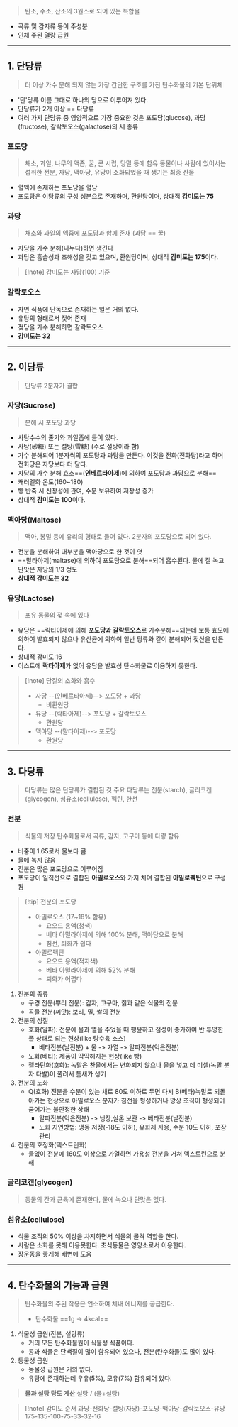 > 탄소, 수소, 산소의 3원소로 되어 있는 복합물
- 곡류 및 감자류 등이 주성분
- 인체 주된 열량 급원
---
## 1. 단당류
> 더 이상 가수 분해 되지 않는 가장 간단한 구조를 가진 탄수화물의 기본 단위체
- '단'당류 이름 그대로 하나의 당으로 이루어져 있다.
- 단당류가 2개 이상 == 다당류
- 여러 가지 단당류 중 영양적으로 가장 중요한 것은 포도당(glucose), 과당(fructose), 갈락토오스(galactose)의 세 종류
### 포도당
> 채소, 과일, 나무의 액즙, 꿀, 콘 시럽, 당밀 등에 함유
> 동물이나 사람에 있어서는 섭취한 전분, 자당, 맥아당, 유당이 소화되었을 때 생기는 최종 산물
- 혈액에 존재하는 포도당을 혈당
- 포도당은 이당류의 구성 성분으로 존재하며, 환원당이며, 상대적 **감미도는 75**
### 과당
> 채소와 과일의 액즙에 포도당과 함께 존재 (과당 == 꿀)
- 자당을 가수 분해(나누다)하면 생긴다
- 과당은 흡습성과 조해성을 갖고 있으며, 환원당이며, 상대적 **감미도는 175**이다.
> [!note] 감미도는 자당(100) 기준
### 갈락토오스
- 자연 식품에 단독으로 존재하는 일은 거의 없다.
- 유당의 형태로서 젖어 존재
- 젖당을 가수 분해하면 갈락토오스
- **감미도는 32**
---
## 2. 이당류
> 단당류 2분자가 결합
### 자당(Sucrose)
> 분해 시 포도당 과당
- 사탕수수의 줄기와 과일즙에 들어 있다.
- 사탕(砂糖) 또는 설탕(雪糖) (주로 설탕이라 함)
- 가수 분해되어 1분자씩의 포도당과 과당을 만든다. 이것을 전화(전화당)라고 하며 전화당은 자당보다 더 달다.
- 자당의 가수 분해 효소==(**인베르타아제**)에 의하여 포도당과 과당으로 분해==
- 캐러멜화 온도(160~180)
- 빵 반죽 시 신장성에 관여, 수분 보유하여 저장성 증가
- 상대적 **감미도는 100**이다.
### 맥아당(Maltose)
> 맥아, 봉밀 등에 유리의 형태로 들어 있다. 2분자의 포도당으로 되어 있다.
- 전분을 분해하여 대부분을 맥아당으로 한 것이 엿
- ==말타아제(maltase)에 의하여 포도당으로 분해==되어 흡수된다. 물에 잘 녹고 단맛은 자당의 1/3 정도
- **상대적 감미도는 32**
### 유당(Lactose)
> 포유 동물의 젖 속에 있다
- 유당은 ==락타아제에 의해 **포도당과 갈락토오스**로 가수분해==되는데 보통 효모에 의하여 발효되지 않으나 유산균에 의하여 일반 당류와 같이 분해되어 젖산을 만든다.
- 상대적 감미도 16
- 이스트에 **락타아제**가 없어 유당을 발효성 탄수화물로 이용하지 못한다.

> [!note] 당질의 소화와 흡수
> - 자당 --(인베르타아제)--> 포도당 + 과당
> 	- 비환원당
> - 유당 --(락타아제)--> 포도당 + 갈락토오스
> 	- 환원당
> - 맥아당 --(말타아제)--> 포도당
> 	- 환원당

---
## 3. 다당류
> 다당류는 많은 단당류가 결합된 것
> 주요 다당류는 전분(starch), 글리코겐(glycogen), 섬유소(cellulose), 펙틴, 한천

### 전분
> 식물의 저장 탄수화물로서 곡류, 감자, 고구마 등에 다량 함유
- 비중이 1.65로서 물보다 큼
- 물에 녹지 않음
- 전분은 많은 포도당으로 이루어짐
- 포도당이 일직선으로 결합된 **아밀로오스**와 가지 치며 결합된 **아밀로펙틴**으로 구성됨
> [!tip] 전분의 포도당
> - 아밀로오스 (17~18% 함유)
>   - 요오드 용액(청색)
>   - 베타 아밀라아제에 의해 100% 분해, 맥아당으로 분해
>   - 침전, 퇴화가 쉽다
> - 아밀로펙틴
>   - 요오드 용액(적자색)
>   - 베타 아밀라아제에 의해 52% 분해
>   - 퇴화가 어렵다

1. 전분의 종류
   - 구경 전분(뿌리 전분): 감자, 고구마, 칡과 같은 식물의 전분
   - 곡물 전분(씨앗): 보리, 밀, 쌀의 전분
2. 전분의 성질
   - 호화(알파): 전분에 물과 열을 주었을 때 팽윤하고 점성이 증가하여 반 투명한 풀 상태로 되는 현상(like 탕수육 소스)
	   - 베타전분(날전분) + 물 -> 가열 -> 알파전분(익은전분)
   - 노화(베타): 제품이 딱딱해지는 현상(like 빵)
   - 젤라틴화(호화): 녹말은 찬물에서는 변화되지 않으나 물을 넣고 데 미셀(녹말 분자 다발)이 풀려서 틈새가 생기
3. 전분의 노화
   - Q(호화) 전분을 수분이 있는 채로 80도 이하로 두면 다시 B(베타)녹말로 되돌아가는 현상으로 아밀로오스 분자가 침전을 형성하거나 망상 조직이 형성되어 굳어가는 불안정한 상태
	   - 알파전분(익은전분) -> 냉장,실온 보관 -> 베타전분(날전분)
	   - 노화 지연방법: 냉동 저장(-18도 이하), 유화제 사용, 수분 10도 이하, 포장관리
4. 전분의 호정화(텍스트린화)
	- 물없이 전분에 160도 이상으로 가열하면 가용성 전분을 거쳐 덱스트린으로 분해
### 글리코겐(glycogen)
> 동물의 간과 근육에 존재한다, 물에 녹으나 단맛은 없다.
### 섬유소(cellulose)
- 식물 조직의 50% 이상을 차지하면서 식물의 골격 역할을 한다.
- 사람은 소화를 못해 이용못한다. 초식동물은 영양소로서 이용한다.
- 장운동을 좋게해 배변에 도움
---
## 4. 탄수화물의 기능과 급원
> 탄수화물의 주된 작용은 연소하여 체내 에너지를 공급한다.
> * 탄수화물 ==1g -> 4kcal==

1. 식물성 급원(전분, 설탕류)
   - 거의 모든 탄수화물원이 식물성 식품이다.
   - 콩과 식물은 단백질이 많이 함유되어 있으나, 전분(탄수화물)도 많이 있다.
2. 동물성 급원
   - 동물성 급원은 거의 없다.
   - 유당에 존재하는데 우유(5%), 모유(7%) 함유되어 있다.

> **물과 설탕 당도 계산**
> 설탕 / (물+설탕)

> [!note] 감미도 순서
> 과당-전화당-설탕(자당)-포도당-맥아당-갈락토오스-유당
> 175-135-100-75-33-32-16